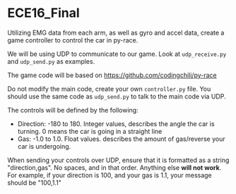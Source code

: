 # ECE16_Final

Utilizing EMG data from each arm, as well as gyro and accel data, create a game controller to control the car in py-race.

We will be using UDP to communicate to our game. Look at ```udp_receive.py``` and ```udp_send.py``` as examples.

The game code will be based on https://github.com/codingchili/py-race

Do not modify the main code, create your own ```controller.py``` file. You should use the same code as ```udp_send.py``` to talk to the main code via UDP.

The controls will be defined by the following:

- Direction: -180 to 180. Integer values, describes the angle the car is turning. 0 means the car is going in a straight line
- Gas: -1.0 to 1.0. Float values. describes the amount of gas/reverse your car is undergoing. 

When sending your controls over UDP, ensure that it is formatted as a string "direction,gas". No spaces, and in that order. Anything else **will not work**. For example, if your direction is 100, and your gas is 1.1, your message should be "100,1.1"
